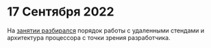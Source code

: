 # 17 Сентября 2022

На [занятии разбирался](https://youtu.be/SyE0AHN81IU)
порядок работы с удаленными стендами и архитектура
процессора с точки зрения разработчика.
